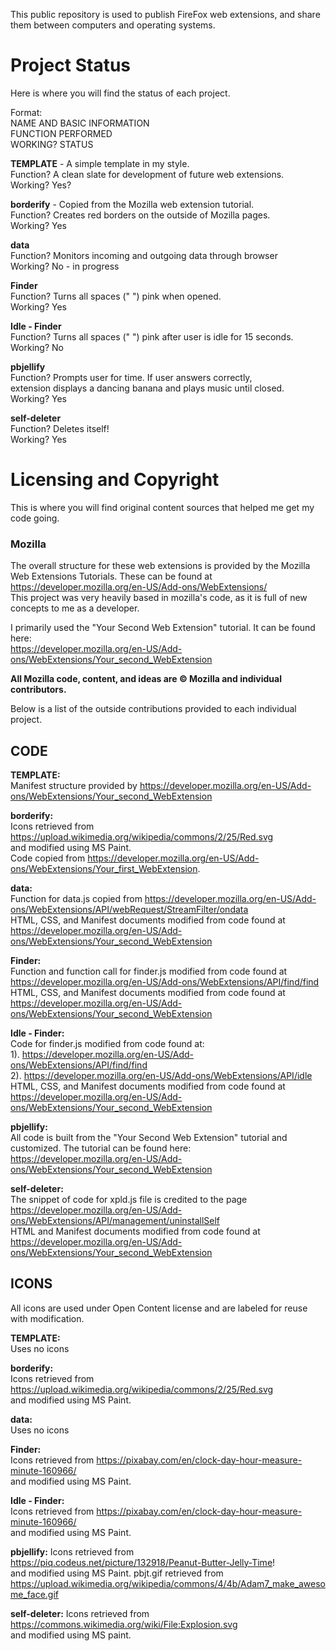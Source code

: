 
This public repository is used to publish FireFox web extensions, and share them between computers and operating systems.
 
 # Project Status
 
Here is where you will find the status of each project.

Format: <br />
NAME AND BASIC INFORMATION<br />
FUNCTION PERFORMED<br />
WORKING? STATUS
 
**TEMPLATE** - A simple template in my style.<br />
Function? A clean slate for development of future web extensions.<br />
Working? Yes?
 
**borderify** - Copied from the Mozilla web extension tutorial.<br /> 
Function? Creates red borders on the outside of Mozilla pages.<br />
Working? Yes

**data**<br />
Function? Monitors incoming and outgoing data through browser<br />
Working? No - in progress
 
**Finder**<br />
Function? Turns all spaces (" ") pink when opened.<br />
Working? Yes
 
**Idle - Finder**<br />
Function? Turns all spaces (" ") pink after user is idle for 15 seconds.<br />
Working? No
 
**pbjellify**<br />
Function? Prompts user for time. If user answers correctly, <br />
extension displays a dancing banana and plays music until closed.<br />
Working? Yes
 
**self-deleter**<br />
Function? Deletes itself! <br />
Working? Yes <br />
 
 # Licensing and Copyright

This is where you will find original content sources that helped me get my code going.

### Mozilla 
The overall structure for these web extensions is provided by the Mozilla Web Extensions Tutorials. These can be found at https://developer.mozilla.org/en-US/Add-ons/WebExtensions/<br />
This project was very heavily based in mozilla's code, as it is full of new concepts to me as a developer.

I primarily used the "Your Second Web Extension" tutorial. It can be found here:<br /> 
https://developer.mozilla.org/en-US/Add-ons/WebExtensions/Your_second_WebExtension

**All Mozilla code, content, and ideas are © Mozilla and individual contributors.**

Below is a list of the outside contributions provided to each individual project.

## CODE

**TEMPLATE:** <br />
Manifest structure provided by https://developer.mozilla.org/en-US/Add-ons/WebExtensions/Your_second_WebExtension

**borderify:**<br />
Icons retrieved from https://upload.wikimedia.org/wikipedia/commons/2/25/Red.svg <br />
and modified using MS Paint.<br />
Code copied from https://developer.mozilla.org/en-US/Add-ons/WebExtensions/Your_first_WebExtension.
 
**data:**<br />
Function for data.js copied from https://developer.mozilla.org/en-US/Add-ons/WebExtensions/API/webRequest/StreamFilter/ondata<br />
HTML, CSS, and Manifest documents modified from code found at https://developer.mozilla.org/en-US/Add-ons/WebExtensions/Your_second_WebExtension

**Finder:**<br />
Function and function call for finder.js modified from code found at https://developer.mozilla.org/en-US/Add-ons/WebExtensions/API/find/find<br />
HTML, CSS, and Manifest documents modified from code found at https://developer.mozilla.org/en-US/Add-ons/WebExtensions/Your_second_WebExtension

**Idle - Finder:**<br />
Code for finder.js modified from code found at:<br />
1). https://developer.mozilla.org/en-US/Add-ons/WebExtensions/API/find/find<br />
2). https://developer.mozilla.org/en-US/Add-ons/WebExtensions/API/idle<br />
HTML, CSS, and Manifest documents modified from code found at https://developer.mozilla.org/en-US/Add-ons/WebExtensions/Your_second_WebExtension
 
**pbjellify:**<br />
All code is built from the "Your Second Web Extension" tutorial and customized. The tutorial can be found here:<br /> https://developer.mozilla.org/en-US/Add-ons/WebExtensions/Your_second_WebExtension
 
**self-deleter:**<br />
The snippet of code for xpld.js file is credited to the page https://developer.mozilla.org/en-US/Add-ons/WebExtensions/API/management/uninstallSelf<br />
HTML and Manifest documents modified from code found at https://developer.mozilla.org/en-US/Add-ons/WebExtensions/Your_second_WebExtension
 
## ICONS

All icons are used under Open Content license and are labeled for reuse with modification.

**TEMPLATE:** <br />
Uses no icons

**borderify:**<br />
Icons retrieved from https://upload.wikimedia.org/wikipedia/commons/2/25/Red.svg <br />
and modified using MS Paint.<br />
 
**data:**<br />
Uses no icons

**Finder:**<br />
Icons retrieved from https://pixabay.com/en/clock-day-hour-measure-minute-160966/ <br />
and modified using MS Paint.

**Idle - Finder:**<br />
Icons retrieved from https://pixabay.com/en/clock-day-hour-measure-minute-160966/ <br />
and modified using MS Paint.
 
**pbjellify:**
Icons retrieved from https://piq.codeus.net/picture/132918/Peanut-Butter-Jelly-Time! <br />
and modified using MS Paint.
pbjt.gif retrieved from https://upload.wikimedia.org/wikipedia/commons/4/4b/Adam7_make_awesome_face.gif <br />
 
**self-deleter:**
Icons retrieved from https://commons.wikimedia.org/wiki/File:Explosion.svg <br />
and modified using MS paint.